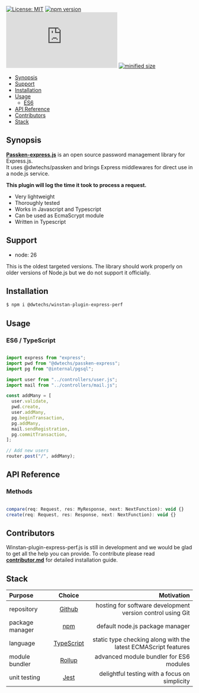 
[![License: MIT](https://img.shields.io/npm/l/@dwtechs/passken-express.svg?color=brightgreen)](https://opensource.org/licenses/MIT)
[![npm version](https://badge.fury.io/js/%40dwtechs%2Fpassken-express.svg)](https://www.npmjs.com/package/@dwtechs/passken-express)
[![last version release date](https://img.shields.io/github/release-date/DWTechs/Passken-express.js)](https://www.npmjs.com/package/@dwtechs/passken-express)
[![minified size](https://img.shields.io/bundlephobia/min/@dwtechs/passken-express?color=brightgreen)](https://www.npmjs.com/package/@dwtechs/passken-express)

- [Synopsis](#synopsis)
- [Support](#support)
- [Installation](#installation)
- [Usage](#usage)
  - [ES6](#es6)
- [API Reference](#api-reference)
- [Contributors](#contributors)
- [Stack](#stack)


## Synopsis

**[Passken-express.js](https://github.com/DWTechs/Passken-express.js)** is an open source password management library for Express.js.  
It uses @dwtechs/passken and brings Express middlewares for direct use in a node.js service.

**This plugin will log the time it took to process a request.**

- Very lightweight
- Thoroughly tested
- Works in Javascript and Typescript
- Can be used as EcmaScrypt module
- Written in Typescript


## Support

- node: 26

This is the oldest targeted versions. The library should work properly on older versions of Node.js but we do not support it officially.  


## Installation

```bash
$ npm i @dwtechs/winstan-plugin-express-perf
```


## Usage


### ES6 / TypeScript

```javascript

import express from "express";
import pwd from "@dwtechs/passken-express";
import pg from "@internal/pgsql";

import user from "../controllers/user.js";
import mail from "../controllers/mail.js";

const addMany = [
  user.validate,
  pwd.create,
  user.addMany,
  pg.beginTransaction,
  pg.addMany,
  mail.sendRegistration,
  pg.commitTransaction,
];

// Add new users
router.post("/", addMany);

```


## API Reference

### Methods

```javascript

compare(req: Request, res: MyResponse, next: NextFunction): void {}
create(req: Request, res: Response, next: NextFunction): void {}

```


## Contributors

Winstan-plugin-express-perf.js is still in development and we would be glad to get all the help you can provide.
To contribute please read **[contributor.md](https://github.com/DWTechs/Winstan-plugin-express-perf.js/blob/main/contributor.md)** for detailed installation guide.


## Stack

| Purpose         |                    Choice                    |                                                     Motivation |
| :-------------- | :------------------------------------------: | -------------------------------------------------------------: |
| repository      |        [Github](https://github.com/)         |     hosting for software development version control using Git |
| package manager |     [npm](https://www.npmjs.com/get-npm)     |                                default node.js package manager |
| language        | [TypeScript](https://www.typescriptlang.org) | static type checking along with the latest ECMAScript features |
| module bundler  |      [Rollup](https://rollupjs.org)          |                        advanced module bundler for ES6 modules |
| unit testing    |          [Jest](https://jestjs.io/)          |                  delightful testing with a focus on simplicity |
